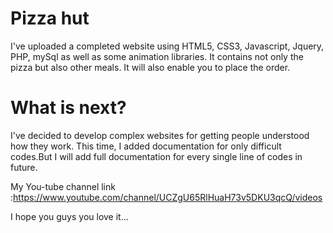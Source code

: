 # Pizza hut
I've uploaded a completed website using HTML5, CSS3, Javascript, Jquery, PHP, mySql as well as some animation libraries. It contains not only the pizza but also other meals. It will also enable you to place the order.  

# What is next?

I've decided to develop complex websites for getting people understood how they work. This time, I added documentation for only difficult codes.But I will add full documentation for every single line of codes in future.

My You-tube channel link :https://www.youtube.com/channel/UCZgU65RlHuaH73v5DKU3qcQ/videos

I hope you guys you love it...

